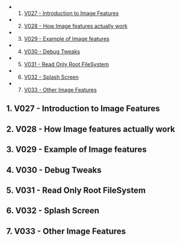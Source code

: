<!-- vscode-markdown-toc -->
* 1. [V027 - Introduction to Image Features](#V027-IntroductiontoImageFeatures)
* 2. [V028 - How Image features actually work](#V028-HowImagefeaturesactuallywork)
* 3. [V029 - Example of Image features](#V029-ExampleofImagefeatures)
* 4. [V030 - Debug Tweaks](#V030-DebugTweaks)
* 5. [V031 - Read Only Root FileSystem](#V031-ReadOnlyRootFileSystem)
* 6. [V032 - Splash Screen](#V032-SplashScreen)
* 7. [V033 - Other Image Features](#V033-OtherImageFeatures)

<!-- vscode-markdown-toc-config
	numbering=true
	autoSave=true
	/vscode-markdown-toc-config -->
<!-- /vscode-markdown-toc -->

##  1. <a name='V027-IntroductiontoImageFeatures'></a>V027 - Introduction to Image Features

##  2. <a name='V028-HowImagefeaturesactuallywork'></a>V028 - How Image features actually work

##  3. <a name='V029-ExampleofImagefeatures'></a>V029 - Example of Image features

##  4. <a name='V030-DebugTweaks'></a>V030 - Debug Tweaks

##  5. <a name='V031-ReadOnlyRootFileSystem'></a>V031 - Read Only Root FileSystem

##  6. <a name='V032-SplashScreen'></a>V032 - Splash Screen

##  7. <a name='V033-OtherImageFeatures'></a>V033 - Other Image Features